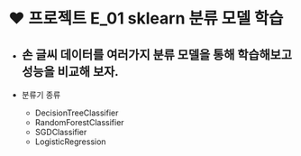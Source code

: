 # ❤ 프로젝트 E_01 sklearn 분류 모델 학습

- ## 손 글씨 데이터를 여러가지 분류 모델을 통해 학습해보고 성능을 비교해 보자.

-  분류기 종류
    - DecisionTreeClassifier
    - RandomForestClassifier
    - SGDClassifier
    - LogisticRegression